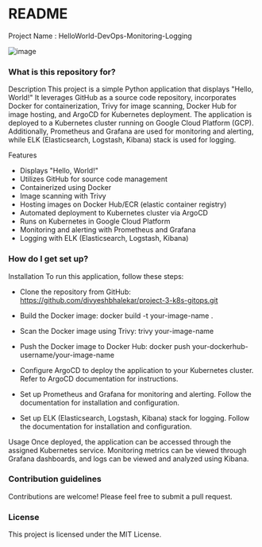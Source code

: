 # README #

Project Name : HelloWorld-DevOps-Monitoring-Logging

![image](https://github.com/divyeshbhalekar/project-3-k8s-gitops/assets/89533742/873ae739-c78c-44b4-b67e-9bb58a9a598a)

### What is this repository for? ###

Description
This project is a simple Python application that displays "Hello, World!" It leverages GitHub as a source code repository, incorporates Docker for containerization, Trivy for image scanning, Docker Hub for image hosting, and ArgoCD for Kubernetes deployment. The application is deployed to a Kubernetes cluster running on Google Cloud Platform (GCP). Additionally, Prometheus and Grafana are used for monitoring and alerting, while ELK (Elasticsearch, Logstash, Kibana) stack is used for logging.

Features
* Displays "Hello, World!"
* Utilizes GitHub for source code management
* Containerized using Docker
* Image scanning with Trivy
* Hosting images on Docker Hub/ECR (elastic container registry)
* Automated deployment to Kubernetes cluster via ArgoCD
* Runs on Kubernetes in Google Cloud Platform
* Monitoring and alerting with Prometheus and Grafana
* Logging with ELK (Elasticsearch, Logstash, Kibana)

### How do I get set up? ###

Installation
To run this application, follow these steps:

* Clone the repository from GitHub:
https://github.com/divyeshbhalekar/project-3-k8s-gitops.git

* Build the Docker image:
docker build -t your-image-name .

* Scan the Docker image using Trivy:
trivy your-image-name

* Push the Docker image to Docker Hub:
docker push your-dockerhub-username/your-image-name

* Configure ArgoCD to deploy the application to your Kubernetes cluster. Refer to ArgoCD documentation for instructions.

* Set up Prometheus and Grafana for monitoring and alerting. Follow the documentation for installation and configuration.

* Set up ELK (Elasticsearch, Logstash, Kibana) stack for logging. Follow the documentation for installation and configuration.

Usage
Once deployed, the application can be accessed through the assigned Kubernetes service. Monitoring metrics can be viewed through Grafana dashboards, and logs can be viewed and analyzed using Kibana.

### Contribution guidelines ###
Contributions are welcome! Please feel free to submit a pull request.

### License ###
This project is licensed under the MIT License.

